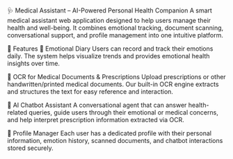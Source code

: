 🩺 Medical Assistant – AI-Powered Personal Health Companion
A smart medical assistant web application designed to help users manage their health and well-being. It combines emotional tracking, document scanning, conversational support, and profile management into one intuitive platform.

🔧 Features
🧠 Emotional Diary
Users can record and track their emotions daily. The system helps visualize trends and provides emotional health insights over time.

📄 OCR for Medical Documents & Prescriptions
Upload prescriptions or other handwritten/printed medical documents. Our built-in OCR engine extracts and structures the text for easy reference and interaction.

🤖 AI Chatbot Assistant
A conversational agent that can answer health-related queries, guide users through their emotional or medical concerns, and help interpret prescription information extracted via OCR.

👤 Profile Manager
Each user has a dedicated profile with their personal information, emotion history, scanned documents, and chatbot interactions stored securely.
